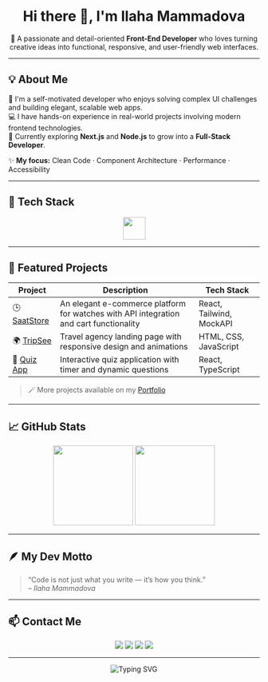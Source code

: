 <h1 align="center">Hi there 👋, I'm Ilaha Mammadova</h1>

<p align="center">
  🌸 A passionate and detail-oriented <strong>Front-End Developer</strong> who loves turning creative ideas into functional, responsive, and user-friendly web interfaces.
</p>

---

## 💡 About Me  

🚀 I'm a self-motivated developer who enjoys solving complex UI challenges and building elegant, scalable web apps.  
💻 I have hands-on experience in real-world projects involving modern frontend technologies.  
🌱 Currently exploring **Next.js** and **Node.js** to grow into a **Full-Stack Developer**.  

✨ **My focus:** Clean Code · Component Architecture · Performance · Accessibility  

---

## 🧰 Tech Stack  

<p align="center">
  <img src="https://skillicons.dev/icons?i=html,css,js,ts,react,tailwind,next,nodejs,git,github,vscode" height="45" />
</p>

---

## 🧩 Featured Projects  

| Project | Description | Tech Stack |
|----------|--------------|------------|
| 🕒 [SaatStore](https://github.com/mammadovailaha/saatstore) | An elegant e-commerce platform for watches with API integration and cart functionality | React, Tailwind, MockAPI |
| 🌍 [TripSee](https://github.com/mammadovailaha/tripsee) | Travel agency landing page with responsive design and animations | HTML, CSS, JavaScript |
| 🧠 [Quiz App](https://github.com/mammadovailaha/quiz-app) | Interactive quiz application with timer and dynamic questions | React, TypeScript |

> 🪄 More projects available on my [Portfolio](https://my-portfolio-woad-three-68.vercel.app/)

---

## 📈 GitHub Stats  

<p align="center">
  <img src="https://github-readme-stats.vercel.app/api?username=mammadovailaha&show_icons=true&theme=radical" height="160" />
  <img src="https://github-readme-streak-stats.herokuapp.com/?user=mammadovailaha&theme=radical" height="160" />
</p>

---

## 🪶 My Dev Motto  

> “Code is not just what you write — it’s how you think.”  
> <em>– Ilaha Mammadova</em>

---

## 📫 Contact Me  

<p align="center">
  <a href="mailto:mammadovailaha03@gmail.com"><img src="https://img.shields.io/badge/Email-D14836?style=for-the-badge&logo=gmail&logoColor=white" /></a>
  <a href="https://my-portfolio-woad-three-68.vercel.app/"><img src="https://img.shields.io/badge/Portfolio-000000?style=for-the-badge&logo=vercel&logoColor=white" /></a>
  <a href="https://www.linkedin.com/in/ilaha-mammadova-0ab538356/"><img src="https://img.shields.io/badge/LinkedIn-0077B5?style=for-the-badge&logo=linkedin&logoColor=white" /></a>
  <a href="https://www.instagram.com/ilahahub"><img src="https://img.shields.io/badge/Instagram-E4405F?style=for-the-badge&logo=instagram&logoColor=white" /></a>
</p>

---

<p align="center">
  <img src="https://readme-typing-svg.herokuapp.com?font=Poppins&weight=600&size=22&pause=1000&color=8B5CF6&center=true&vCenter=true&width=480&lines=Front-End+Developer;React+Enthusiast;Lifelong+Learner;Passionate+about+Clean+UI" alt="Typing SVG" />
</p>
